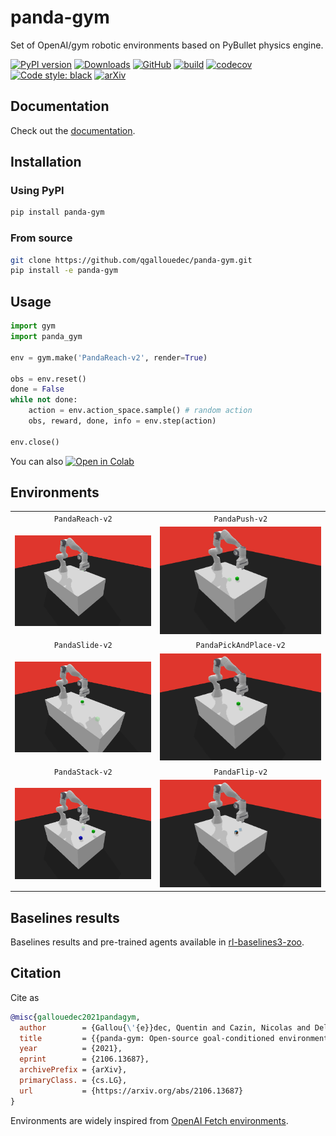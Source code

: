 # panda-gym

Set of OpenAI/gym robotic environments based on PyBullet physics engine.

[![PyPI version](https://img.shields.io/pypi/v/panda-gym.svg?logo=pypi&logoColor=FFE873)](https://pypi.org/project/panda-gym/)
[![Downloads](https://pepy.tech/badge/panda-gym)](https://pepy.tech/project/panda-gym)
[![GitHub](https://img.shields.io/github/license/qgallouedec/panda-gym.svg)](LICENSE.txt)
[![build](https://github.com/qgallouedec/panda-gym/actions/workflows/build.yml/badge.svg?branch=master)](https://github.com/qgallouedec/panda-gym/actions/workflows/build.yml)
[![codecov](https://codecov.io/gh/qgallouedec/panda-gym/branch/master/graph/badge.svg?token=pv0VdsXByP)](https://codecov.io/gh/qgallouedec/panda-gym)
[![Code style: black](https://img.shields.io/badge/code%20style-black-000000.svg)](https://github.com/psf/black)
[![arXiv](https://img.shields.io/badge/cs.LG-arXiv%3A2106.13687-B31B1B.svg)](https://arxiv.org/abs/2106.13687)

## Documentation

Check out the [documentation](https://panda-gym.readthedocs.io/en/latest/).

## Installation

### Using PyPI

```bash
pip install panda-gym
```

### From source

```bash
git clone https://github.com/qgallouedec/panda-gym.git
pip install -e panda-gym
```

## Usage

```python
import gym
import panda_gym

env = gym.make('PandaReach-v2', render=True)

obs = env.reset()
done = False
while not done:
    action = env.action_space.sample() # random action
    obs, reward, done, info = env.step(action)

env.close()
```

You can also [![Open in Colab](https://colab.research.google.com/assets/colab-badge.svg)](https://colab.research.google.com/github/qgallouedec/panda-gym/blob/master/examples/PickAndPlace.ipynb)

## Environments

|                                  |                                                |
| :------------------------------: | :--------------------------------------------: |
|         `PandaReach-v2`          |                 `PandaPush-v2`                 |
| ![PandaReach-v2](docs/_static/img/reach.png) |         ![PandaPush-v2](docs/_static/img/push.png)         |
|         `PandaSlide-v2`          |             `PandaPickAndPlace-v2`             |
| ![PandaSlide-v2](docs/_static/img/slide.png) | ![PandaPickAndPlace-v2](docs/_static/img/pickandplace.png) |
|         `PandaStack-v2`          |              `PandaFlip-v2`                    |
| ![PandaStack-v2](docs/_static/img/stack.png) | ![PandaFlip-v2](docs/_static/img/flip.png) |

## Baselines results

Baselines results and pre-trained agents available in [rl-baselines3-zoo](https://github.com/DLR-RM/rl-baselines3-zoo).

## Citation

Cite as

```bib
@misc{gallouedec2021pandagym,
  author        = {Gallou{\'{e}}dec, Quentin and Cazin, Nicolas and Dellandr{\'{e}}a, Emmanuel and Chen, Liming},
  title         = {{panda-gym: Open-source goal-conditioned environments for robotic learning}}
  year          = {2021},
  eprint        = {2106.13687},
  archivePrefix = {arXiv},
  primaryClass. = {cs.LG},
  url           = {https://arxiv.org/abs/2106.13687}
}      
```

Environments are widely inspired from [OpenAI Fetch environments](https://openai.com/blog/ingredients-for-robotics-research/). 
